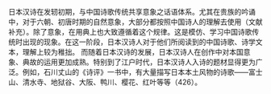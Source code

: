 日本汉诗在发轫初期，与中国诗歌传统共享意象之话语体系。尤其在贵族的吟诵中，对于六朝、初唐时期的自然意象，大部分都按照中国诗人的理解去使用（文献补充）。除了意象，在用典上也大致遵循着这个规律。这是模仿、学习中国诗歌传统时出现的现象。在这一阶段，日本汉诗人对于他们所阅读到的中国诗歌、诗学文本，理解上较为稚拙。
而随着日本汉诗的发展，日本汉诗人在创作中对本国意象、典故的运用更加成熟。特别到了江户时代，日本汉诗人入诗的题材显得更为广泛。例如，石川丈山的《诗评》一书中，有大量描写日本本土风物的诗歌——富士山、清水寺、地狱谷、大阪、鸭川、樱花、红叶等等（426）。